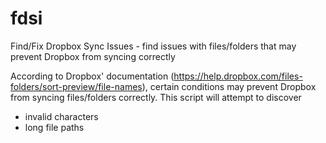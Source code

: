 # fdsi
Find/Fix Dropbox Sync Issues - find issues with files/folders that may prevent Dropbox from syncing correctly 

According to Dropbox' documentation (https://help.dropbox.com/files-folders/sort-preview/file-names), certain conditions may prevent Dropbox from syncing files/folders correctly.
This script will attempt to discover
* invalid characters
* long file paths

